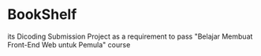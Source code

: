 # BookShelf
its Dicoding Submission Project as a requirement to pass "Belajar Membuat Front-End Web untuk Pemula" course
